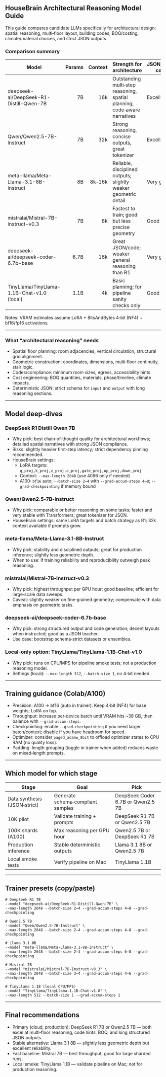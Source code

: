 ## HouseBrain Architectural Reasoning Model Guide

This guide compares candidate LLMs specifically for architectural design: spatial reasoning, multi‑floor layout, building codes, BOQ/costing, climate/material choices, and strict JSON outputs.

### Comparison summary

| Model | Params | Context | Strength for architecture | JSON/schema control | Training stability | VRAM need (LoRA+4bit) | Best device |
|---|---:|---:|---|---|---|---:|---|
| deepseek-ai/DeepSeek-R1-Distill-Qwen-7B | 7B | 16k | Outstanding multi‑step reasoning, spatial planning, code‑aware narratives | Excellent | Good | 18–28 GB | A100/T4 |
| Qwen/Qwen2.5-7B-Instruct | 7B | 32k | Strong reasoning, concise outputs, great tokenizer | Excellent | Very good | 18–28 GB | A100/T4 |
| meta-llama/Meta-Llama-3.1-8B-Instruct | 8B | 8k–16k | Reliable, disciplined outputs; slightly weaker geometric detail | Very good | Excellent | 20–30 GB | A100/T4 |
| mistralai/Mistral-7B-Instruct-v0.3 | 7B | 8k | Fastest to train; good but less precise geometry | Good | Excellent | 16–26 GB | A100/T4 |
| deepseek-ai/deepseek-coder-6.7b-base | 6.7B | 16k | Great JSON/code; weaker general reasoning than R1 | Very good | Good | 16–24 GB | A100/T4 |
| TinyLlama/TinyLlama-1.1B-Chat-v1.0 (local) | 1.1B | 4k | Basic planning; for pipeline sanity checks only | Good | Excellent | <4 GB | CPU/MPS |

Notes: VRAM estimates assume LoRA + BitsAndBytes 4‑bit (NF4) + bf16/fp16 activations.

---

### What “architectural reasoning” needs

- Spatial floor planning: room adjacencies, vertical circulation, structural grid alignment.
- Geometric construction: coordinates, dimensions, multi‑floor continuity, stair logic.
- Codes/compliance: minimum room sizes, egress, accessibility hints.
- Cost engineering: BOQ quantities, materials, phase/timeline, climate impacts.
- Deterministic JSON: strict schema for `input` and `output` with long reasoning sections.

---

## Model deep‑dives

### DeepSeek R1 Distill Qwen 7B
- Why pick: best chain‑of‑thought quality for architectural workflows; detailed spatial narratives with strong JSON compliance.
- Risks: slightly heavier first‑step latency; strict dependency pinning recommended.
- HouseBrain settings:
  - LoRA targets: `q_proj,k_proj,v_proj,o_proj,gate_proj,up_proj,down_proj`
  - Context: `--max-length 2048` (use 4096 only if needed)
  - A100: `bf16` auto; `--batch-size 2–4` with `--grad-accum-steps 4–8`; `--grad-checkpointing` if memory bound

### Qwen/Qwen2.5‑7B‑Instruct
- Why pick: comparable or better reasoning on some tasks; faster and very stable with Transformers; great tokenizer for JSON.
- HouseBrain settings: same LoRA targets and batch strategy as R1; 32k context available if prompts grow.

### meta‑llama/Meta‑Llama‑3.1‑8B‑Instruct
- Why pick: stability and disciplined outputs; great for production inference; slightly less geometric depth.
- When to use: if training reliability and reproducibility outweigh peak reasoning.

### mistralai/Mistral‑7B‑Instruct‑v0.3
- Why pick: highest throughput per GPU hour; good baseline; efficient for large‑scale data sweeps.
- Caveat: slightly weaker on fine‑grained geometry; compensate with data emphasis on geometric tasks.

### deepseek‑ai/deepseek‑coder‑6.7b‑base
- Why pick: strong structured output and code generation; decent layouts when instructed; good as a JSON teacher.
- Use case: bootstrap schema‑strict datasets or ensembles.

### Local‑only option: TinyLlama/TinyLlama‑1.1B‑Chat‑v1.0
- Why pick: runs on CPU/MPS for pipeline smoke tests; not a production reasoning model.
- Settings (local): `--max-length 512`, `--batch-size 1`, no 4‑bit needed.

---

## Training guidance (Colab/A100)

- Precision: A100 -> bf16 (auto in trainer). Keep 4‑bit (NF4) for base weights; LoRA on top.
- Throughput: increase per‑device batch until VRAM hits ~38 GB, then balance with `--grad-accum-steps`.
- Checkpointing: enable `--grad-checkpointing` if you need larger batch/context; disable if you have headroom for speed.
- Optimizer: consider `paged_adamw_8bit` to offload optimizer states to CPU RAM (no quality loss).
- Padding: length grouping (toggle in trainer when added) reduces waste on mixed‑length prompts.

---

## Which model for which stage

| Stage | Goal | Pick |
|---|---|---|
| Data synthesis (JSON‑strict) | Generate schema‑compliant samples | DeepSeek Coder 6.7B or Qwen2.5 7B |
| 10K pilot | Validate training + prompts | DeepSeek R1 7B or Qwen2.5 7B |
| 100K shards (A100) | Max reasoning per GPU hour | Qwen2.5 7B or DeepSeek R1 7B |
| Production inference | Stable deterministic outputs | Llama 3.1 8B or Qwen2.5 7B |
| Local smoke tests | Verify pipeline on Mac | TinyLlama 1.1B |

---

## Trainer presets (copy/paste)

```
# DeepSeek R1 7B
--model "deepseek-ai/DeepSeek-R1-Distill-Qwen-7B" \
--max-length 2048 --batch-size 2–4 --grad-accum-steps 4–8 --grad-checkpointing

# Qwen2.5 7B
--model "Qwen/Qwen2.5-7B-Instruct" \
--max-length 2048 --batch-size 2–4 --grad-accum-steps 4–8 --grad-checkpointing

# Llama 3.1 8B
--model "meta-llama/Meta-Llama-3.1-8B-Instruct" \
--max-length 2048 --batch-size 2–3 --grad-accum-steps 6–8 --grad-checkpointing

# Mistral 7B
--model "mistralai/Mistral-7B-Instruct-v0.3" \
--max-length 2048 --batch-size 3–4 --grad-accum-steps 4–6 --grad-checkpointing

# TinyLlama 1.1B (local CPU/MPS)
--model "TinyLlama/TinyLlama-1.1B-Chat-v1.0" \
--max-length 512 --batch-size 1 --grad-accum-steps 1
```

---

## Final recommendations

- Primary (cloud, production): DeepSeek R1 7B or Qwen2.5 7B — both excel at multi‑floor reasoning, code hints, BOQ, and long structured JSON outputs.
- Stable alternative: Llama 3.1 8B — slightly less geometric depth but excellent reliability.
- Fast baseline: Mistral 7B — best throughput, good for large sharded runs.
- Local smoke: TinyLlama 1.1B — validate pipeline on Mac; not for production reasoning.


